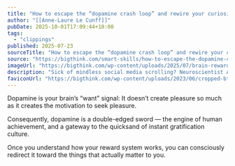 ```yaml
---
title: "How to escape the “dopamine crash loop” and rewire your curiosity"
author: "[[Anne-Laure Le Cunff]]"
pubDate: 2025-10-01T17:09:44+10:00
tags:
  - "clippings"
published: 2025-07-23
sourceTitle: "How to escape the “dopamine crash loop” and rewire your curiosity"
source: "https://bigthink.com/smart-skills/how-to-escape-the-dopamine-crash-loop-and-rewire-your-curiosity/"
imageUrl: "https://bigthink.com/wp-content/uploads/2025/07/brain-reward-system_compressed.png?resize=1200,630"
description: "Sick of mindless social media scrolling? Neuroscientist Anne-Laure Le Cunff explains how to consciously redirect your reward system."
faviconUrl: "https://bigthink.com/wp-content/uploads/2023/06/cropped-bt-icon-512x512-1-1.png?w=32"
---
```

<!-- 
Stuck on a hamster wheel of mindless social media scrolling? Neuroscientist Anne-Laure Le Cunff explains how to consciously redirect your reward system.

1. Identify your existing reward loops
2. Replace unhealthy rewards
3. Run tiny life experiments to rewire your curiosity -->

Dopamine is your brain’s “want” signal: It doesn’t create pleasure so much as it creates the motivation to seek pleasure.

Consequently, dopamine is a double-edged sword — the engine of human achievement, and a gateway to the quicksand of instant gratification culture.

Once you understand how your reward system works, you can consciously redirect it toward the things that actually matter to you.
